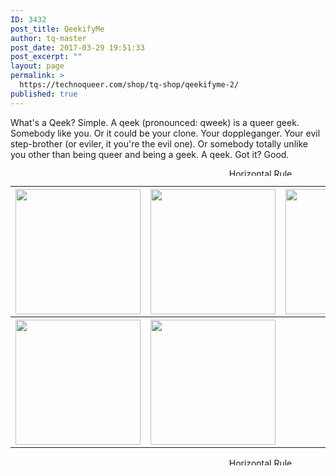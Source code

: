 ```yaml
---
ID: 3432
post_title: QeekifyMe
author: tq-master
post_date: 2017-03-29 19:51:33
post_excerpt: ""
layout: page
permalink: >
  https://technoqueer.com/shop/tq-shop/qeekifyme-2/
published: true
---
```

What's a Qeek? Simple. A qeek (pronounced: qweek) is a queer geek. Somebody like you. Or it could be your clone. Your doppleganger. Your evil step-brother (or eviler, it you're the evil one). Or somebody totally unlike you other than being queer and being a geek. A qeek. Got it? Good.

<p align="center"><img class="aligncenter size-full wp-image-99" src="https://technoqueer.com/shop/wp-content/uploads/2017/03/Rainbow-HR.jpg" alt="Horizontal Rule" width="800" height="12" /></p>

<table width="800" align="center">
<tbody>
<tr>
<th><a href="https://technoqueer.com/shop/shop/qeekifyme-2/star-trek/"><img src="https://technoqueer.com/shop/wp-content/uploads/2017/04/btn-star-trek.png" alt="" width="200" height="200" class="aligncenter size-full wp-image-12130" /><a></th>
<th><a href="https://technoqueer.com/shop/shop/qeekifyme-2/doctor-who/"><img src="https://technoqueer.com/shop/wp-content/uploads/2017/04/btn-doctor-who.png" alt="" width="200" height="200" class="aligncenter size-full wp-image-12131" /></a></th>
<th><a href="https://technoqueer.com/shop/shop/qeekifyme-2/x-files/"><img src="https://technoqueer.com/shop/wp-content/uploads/2017/04/btn-xfiles.png" alt="" width="200" height="200" class="aligncenter size-full wp-image-12132" /></a></th>
</tr>
<tr>
<th><a href="https://technoqueer.com/shop/shop/qeekifyme-2/queerosaurus/"><img src="https://technoqueer.com/shop/wp-content/uploads/2017/04/btn-queerassic-park-1.png" alt="" width="200" height="200" class="aligncenter size-full wp-image-26509" /></a></th>
<th><a href="https://technoqueer.com/shop/shop/qeekifyme-2/monty-python/"><img src="https://technoqueer.com/shop/wp-content/uploads/2017/04/btn-monty-python.png" alt="" width="200" height="200" class="aligncenter size-full wp-image-10907" /></a></th>
<th> </th>
</tr>
</tbody>
</table>
<p align="center"><img class="aligncenter size-full wp-image-99" src="https://technoqueer.com/shop/wp-content/uploads/2017/03/Rainbow-HR.jpg" alt="Horizontal Rule" width="800" height="12" /></p>
